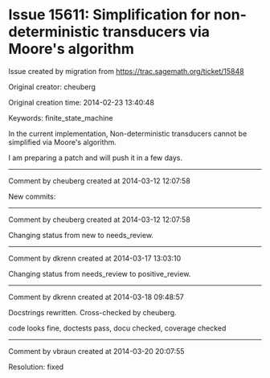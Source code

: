 # Issue 15611: Simplification for non-deterministic transducers via Moore's algorithm

Issue created by migration from https://trac.sagemath.org/ticket/15848

Original creator: cheuberg

Original creation time: 2014-02-23 13:40:48

Keywords: finite_state_machine

In the current implementation, Non-deterministic transducers cannot be simplified via Moore's algorithm.

I am preparing a patch and will push it in a few days.


---

Comment by cheuberg created at 2014-03-12 12:07:58

New commits:


---

Comment by cheuberg created at 2014-03-12 12:07:58

Changing status from new to needs_review.


---

Comment by dkrenn created at 2014-03-17 13:03:10

Changing status from needs_review to positive_review.


---

Comment by dkrenn created at 2014-03-18 09:48:57

Docstrings rewritten. Cross-checked by cheuberg.

code looks fine, doctests pass, docu checked, coverage checked


---

Comment by vbraun created at 2014-03-20 20:07:55

Resolution: fixed
